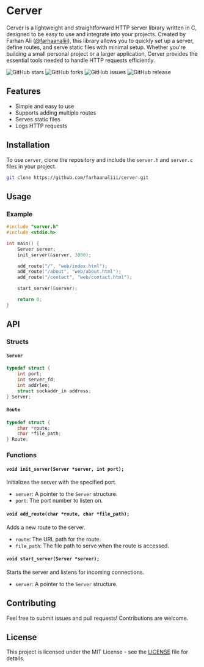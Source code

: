 # Cerver

Cerver is a lightweight and straightforward HTTP server library written in C, designed to be easy to use and integrate into your projects. Created by Farhan Ali ([@farhaanaliii](https://github.com/farhaanaliii)), this library allows you to quickly set up a server, define routes, and serve static files with minimal setup. Whether you're building a small personal project or a larger application, Cerver provides the essential tools needed to handle HTTP requests efficiently.

![GitHub stars](https://img.shields.io/github/stars/farhaanaliii/cerver.svg)
![GitHub forks](https://img.shields.io/github/forks/farhaanaliii/cerver.svg)
![GitHub issues](https://img.shields.io/github/issues/farhaanaliii/cerver.svg)
![GitHub release](https://img.shields.io/github/release/farhaanaliii/cerver.svg)

## Features

- Simple and easy to use
- Supports adding multiple routes
- Serves static files
- Logs HTTP requests

## Installation

To use `cerver`, clone the repository and include the `server.h` and `server.c` files in your project.

```bash
git clone https://github.com/farhaanaliii/cerver.git
```

## Usage

### Example

```c
#include "server.h"
#include <stdio.h>

int main() {
    Server server;
    init_server(&server, 3000);

    add_route("/", "web/index.html");
    add_route("/about", "web/about.html");
    add_route("/contact", "web/contact.html");

    start_server(&server);

    return 0;
}
```

## API

### Structs

#### `Server`

```c
typedef struct {
    int port;
    int server_fd;
    int addrlen;
    struct sockaddr_in address;
} Server;

```

#### `Route`

```c
typedef struct {
    char *route;
    char *file_path;
} Route;
```

### Functions

#### `void init_server(Server *server, int port);`

Initializes the server with the specified port.

- `server`: A pointer to the `Server` structure.
- `port`: The port number to listen on.

#### `void add_route(char *route, char *file_path);`

Adds a new route to the server.

- `route`: The URL path for the route.
- `file_path`: The file path to serve when the route is accessed.

#### `void start_server(Server *server);`

Starts the server and listens for incoming connections.

- `server`: A pointer to the `Server` structure.

## Contributing

Feel free to submit issues and pull requests! Contributions are welcome.

## License

This project is licensed under the MIT License - see the [LICENSE](LICENSE) file for details.
